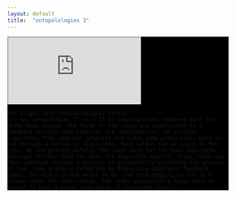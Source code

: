 ```yaml
---
layout: default
title:  "ontopolologies 3"
---
```


<div class="row justify-center" style="background-color: #000;">
  <div class="right">
    <div class="row">
        <!-- 16:9 aspect ratio -->
        <div class="embed-responsive embed-responsive-16by9">
          <iframe class="embed-responsive-item" src="https://www.youtube.com/embed/J_Sl554fXN8" allowfullscreen></iframe>
        </div>
    </div>

    <h3 align="left">Ontopolologies 3</h3>
    <!--<p>"ontopologies 2" is a 13:44 looping video rendered with the Unity Game Engine. The forms in the video are constructed by a feedback process that subverts the "expectations" of various algorithms from computer graphics and video game production. Data is fed through a series of algorithms, each output fed as input to the next. As the process unfolds the input data for the next algorithm diverges further from the data the algorithm expects. These forms are then combined through a process of purposefully glitching the process of real time graphics rendering by temporally divergent feedback loops. The piece is not meant to be read from begging to end as a linear work. For this reason, the video purposefully loops back on itself to blur a clear indication of start/end.</p>-->

  </div>
</div>
